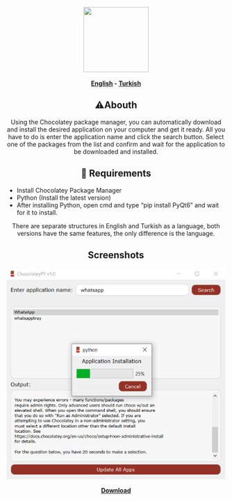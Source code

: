 <p align="center">
  <img src="https://github.com/shadesofdeath/ChocolateyPY/raw/main/logo.ico" width="150" height="150">
</p>

<p align="center">
  <b><a href="https://github.com/shadesofdeath/ChocolateyPY/blob/main/README.md">English</a> - <a href="https://github.com/shadesofdeath/ChocolateyPY/blob/main/README-TR.md">Turkish</a></b>
</p>

<h2 align="center">⚠️Abouth</h2>

<p align="center">
  Using the Chocolatey package manager, you can automatically download and install the desired application on your computer and get it ready. All you have to do is enter the application name and click the search button. Select one of the packages from the list and confirm and wait for the application to be downloaded and installed.
</p>

<h2 align="center">🛑 Requirements</h2>
<ul>
  <li>Install Chocolatey Package Manager</li>
  <li>Python (Install the latest version)</li>
  <li>After installing Python, open cmd and type “pip install PyQt6” and wait for it to install.</li>
</ul>

<p align="center">
  There are separate structures in English and Turkish as a language, both versions have the same features, the only difference is the language.
</p>

<h2 align="center">Screenshots</h2>
<p align="center">
  <img src="https://github.com/shadesofdeath/ChocolateyPY/raw/main/screenshots/Screenshot_1.png">
</p>

<p align="center">
  <b><a href="https://github.com/shadesofdeath/ChocolateyPY/releases">Download</a></b>
</p>
